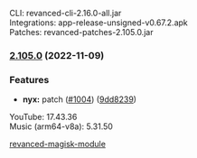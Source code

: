 CLI: revanced-cli-2.16.0-all.jar  
Integrations: app-release-unsigned-v0.67.2.apk  
Patches: revanced-patches-2.105.0.jar  

### [2.105.0](https://github.com/revanced/revanced-patches/compare/v2.104.2...v2.105.0) (2022-11-09)
### Features
* **nyx:**  patch ([#1004](https://github.com/revanced/revanced-patches/issues/1004)) ([9dd8239](https://github.com/revanced/revanced-patches/commit/9dd82391f3f97247224e09e0143b2272a3d47053))

  
YouTube: 17.43.36  
Music (arm64-v8a): 5.31.50  

[revanced-magisk-module](https://github.com/j-hc/revanced-magisk-module)  

